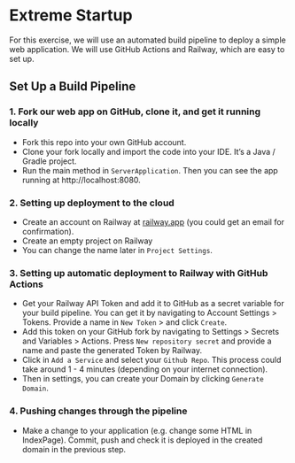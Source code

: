 # Extreme Startup

For this exercise, we will use an automated build pipeline to deploy a simple web application. 
We will use GitHub Actions and Railway, which are easy to set up.

## Set Up a Build Pipeline

### 1. Fork our web app on GitHub, clone it, and get it running locally

- Fork this repo into your own GitHub account.
- Clone your fork locally and import the code into your IDE. 
It’s a Java / Gradle project.
- Run the main method in `ServerApplication`. Then you can see the app running at http://localhost:8080.

### 2. Setting up deployment to the cloud
- Create an account on Railway at [railway.app](https://railway.app/) (you could get an email for confirmation).
- Create an empty project on Railway
- You can change the name later in `Project Settings`.

### 3. Setting up automatic deployment to Railway with GitHub Actions

- Get your Railway API Token and add it to GitHub as a secret variable for your build pipeline. You can get it by navigating to Account Settings > Tokens. Provide a name in `New Token` > and click `Create`.
- Add this token on your GitHub fork by navigating to Settings > Secrets and Variables > Actions. Press `New repository secret` and provide a name and paste the generated Token by Railway.
- Click in `Add a Service` and select your `Github Repo`. This process could take around 1 - 4 minutes (depending on your internet connection). 
- Then in settings, you can create your Domain by clicking `Generate Domain`. 

### 4. Pushing changes through the pipeline
- Make a change to your application (e.g. change some HTML in IndexPage). Commit, push and check it is deployed in the created domain in the previous step.
